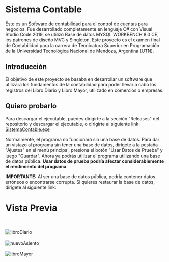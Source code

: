 # Sistema Contable

Este es un Software de contabilidad para el control de cuentas para negocios. Fue desarrollado completamente en lenguaje C# con Visual Studio Code 2019, se utilizó Base de datos MYSQL WORKBENCH 8.0 CE, los patrones de diseño MVC y Singleton. Este proyecto es el examen final de Contabilidad para la carrera de Tecnicatura Superior en Programación de la Universidad Tecnológica Nacional de Mendoza, Argentina (UTN).

## Introducción
El objetivo de este proyecto se basaba en desarrollar un software que utilizara los fundamentos de la contabilidad para poder llevar a cabo los registros del Libro Diario y Libro Mayor, utilizado en comercios o empresas.

## Quiero probarlo
Para descargar el ejecutable, puedes dirigirte a la sección "Releases" del repositorio y descargar el ejecutable, o dirigirte al siguiente link:
[SistemaContable.exe](https://github.com/EnzoLeonel/SistemaContable/releases/download/first/SistemaContable.exe)

Normalmente, el programa no funcionará sin una base de datos. Para dar un vistazo al programa sin tener una base de datos, dirígete a la pestaña "Ajustes"
en el menú principal, presiona el botón "Usar Datos de Prueba" y luego "Guardar". Ahora ya podrás utilizar el programa utilizando
una base de datos pública. **Usar datos de prueba podría afectar considerablemente el rendimiento del programa**.

**IMPORTANTE:** Al ser una base de datos pública, podría contener datos erróneos o encontrarse corrupta. Si quieres restaurar la base de datos, dirígete al siguiente link:

# Vista Previa
<br>

![libroDiario](https://i.postimg.cc/qvd6ycnd/libro-Diario.png)
<br><br>
![nuevoAsiento](https://i.postimg.cc/VNfSHYDG/nuevo-Asiento.png)
<br><br>
![libroMayor](https://i.postimg.cc/nhYjksY9/libro-Mayor.png)
<br><br>
